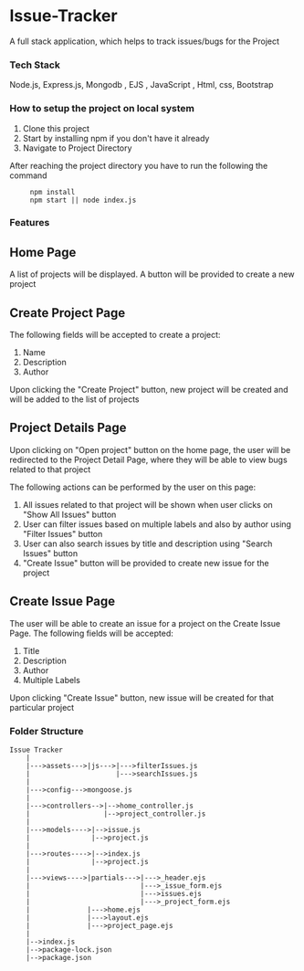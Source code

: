 # Issue-Tracker
A full stack application, which helps to track issues/bugs for the Project

### Tech Stack

Node.js, Express.js, Mongodb , EJS , JavaScript , Html, css, Bootstrap

### How to setup the project on local system

  1. Clone this project
  2. Start by installing npm if you don't have it already
  3. Navigate to Project Directory

After reaching the project directory you have to run the following the command
   ```` 
        npm install 
        npm start || node index.js
   ````

### Features

## Home Page 
A list of projects will be displayed. A button will be provided to create a new project

## Create Project Page
The following fields will be accepted to create a project:

  1. Name
  2. Description
  3. Author

Upon clicking the "Create Project" button, new project will be created and will be added to the list of projects

## Project Details Page
Upon clicking on "Open project" button on the home page, the user will be redirected to the Project Detail Page, where they will be able to view bugs related to that project

The following actions can be performed by the user on this page:

  1. All issues related to that project will be shown when user clicks on "Show All Issues" button
  2. User can filter issues based on multiple labels and also by author using "Filter Issues" button
  3. User can also search issues by title and description using "Search Issues" button
  4. "Create Issue" button will be provided to create new issue for the project

## Create Issue Page
The user will be able to create an issue for a project on the Create Issue Page. The following fields will be accepted:

  1. Title
  2. Description
  3. Author
  4. Multiple Labels

Upon clicking "Create Issue" button, new issue will be created for that particular project

### Folder Structure

```
Issue Tracker
    |
    |--->assets--->|js--->|--->filterIssues.js  
    |                     |--->searchIssues.js      
    |
    |--->config--->mongoose.js
    |
    |--->controllers-->|-->home_controller.js
    |                  |-->project_controller.js
    |
    |--->models---->|-->issue.js
    |               |-->project.js
    |
    |--->routes---->|-->index.js
    |               |-->project.js
    |
    |--->views---->|partials--->|--->_header.ejs 
    |                           |--->_issue_form.ejs
    |                           |--->issues.ejs
    |                           |--->_project_form.ejs
    |              |--->home.ejs 
    |              |--->layout.ejs
    |              |--->project_page.ejs
    |
    |-->index.js
    |-->package-lock.json
    |-->package.json